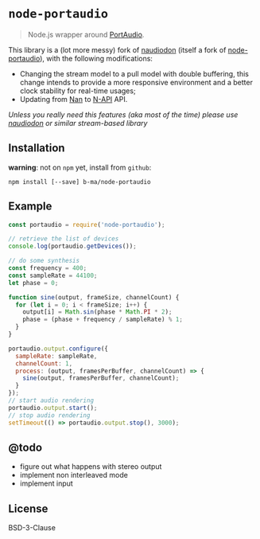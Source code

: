 # `node-portaudio`

> Node.js wrapper around [PortAudio](http://portaudio.com/). 

This library is a (lot more messy) fork of [naudiodon](https://github.com//Streampunk/naudiodon) (itself a fork of [node-portaudio](https://github.com/joeferner/node-portaudio)), with the following modifications:

- Changing the stream model to a pull model with double buffering, this change intends to provide a more responsive environment and a better clock stability for real-time usages;
- Updating from [Nan](/nodejs/nan) to [N-API](https://nodejs.org/api/n-api.html) API.

_Unless you really need this features (aka most of the time) please use [naudiodon](https://github.com//Streampunk/naudiodon) or similar stream-based library_

## Installation

**warning**: not on `npm` yet, install from `github`: 

```
npm install [--save] b-ma/node-portaudio
```

## Example

```js
const portaudio = require('node-portaudio');

// retrieve the list of devices
console.log(portaudio.getDevices());

// do some synthesis
const frequency = 400;
const sampleRate = 44100;
let phase = 0;

function sine(output, frameSize, channelCount) {
  for (let i = 0; i < frameSize; i++) {
    output[i] = Math.sin(phase * Math.PI * 2);
    phase = (phase + frequency / sampleRate) % 1;
  }
}

portaudio.output.configure({
  sampleRate: sampleRate,
  channelCount: 1,
  process: (output, framesPerBuffer, channelCount) => {
    sine(output, framesPerBuffer, channelCount);
  }
});
// start audio rendering
portaudio.output.start();
// stop audio rendering
setTimeout(() => portaudio.output.stop(), 3000);
```

## @todo

- figure out what happens with stereo output
- implement non interleaved mode
- implement input

## License

BSD-3-Clause
